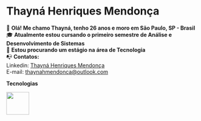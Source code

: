 # Thayná Henriques Mendonça
:wave: **Olá! Me chamo Thayná, tenho 26 anos e moro em São Paulo, SP - Brasil** <br />
:mortar_board: **Atualmente estou cursando o primeiro semestre de Análise e Desenvolvimento de Sistemas** <br />
:mag_right: **Estou procurando um estágio na área de Tecnologia** <br />
:mailbox_with_no_mail: **Contatos:** <br />
Linkedin: <a href="https://www.linkedin.com/in/thaynahmendonca/">Thayná Henriques Mendonça</a> <br />
E-mail: thaynahmendonca@outlook.com


**Tecnologias**

<img src="https://cdn.jsdelivr.net/gh/devicons/devicon@latest/icons/python/python-original-wordmark.svg" width= "60" height="60"/>
